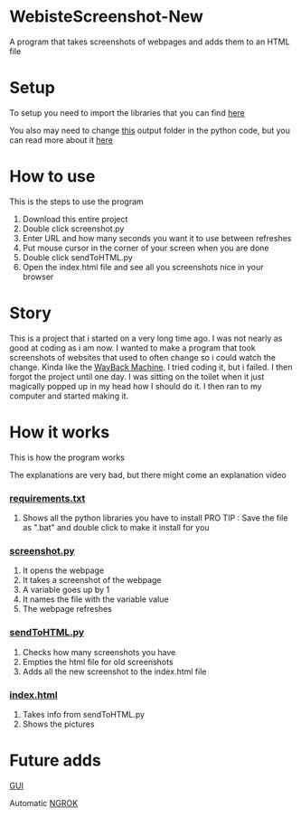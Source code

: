 # WebisteScreenshot-New
A program that takes screenshots of webpages and adds them to an HTML file


# Setup
To setup you need to import the libraries that you can find [here](requirements.txt)

You also may need to change [this](https://github.com/HermanErKu/WebisteScreenshot-New/blob/main/screenshot.py#L36) output folder in the python code, but you can read more about it [here](https://github.com/HermanErKu/WebisteScreenshot-New/blob/main/README.md#how-it-works)

# How to use
This is the steps to use the program
1. Download this entire project
2. Double click screenshot.py
3. Enter URL and how many seconds you want it to use between refreshes
4. Put mouse cursor in the corner of your screen when you are done
5. Double click sendToHTML.py
6. Open the index.html file and see all you screenshots nice in your browser

# Story
This is a project that i started on a very long time ago. I was not nearly as good at coding as i am now. I wanted to make a program that took screenshots of websites that used to often change so i could watch the change. Kinda like the [WayBack Machine](https://archive.org/web/). I tried coding it, but i failed. I then forgot the project until one day. I was sitting on the toilet when it just magically popped up in my head how I should do it. I then ran to my computer and started making it.

# How it works
This is how the program works

The explanations are very bad, but there might come an explanation video

### [requirements.txt](https://github.com/HermanErKu/WebisteScreenshot-New/blob/main/requirements.txt)
1. Shows all the python libraries you have to install
PRO TIP : Save the file as ".bat" and double click to make it install for you

### [screenshot.py](https://github.com/HermanErKu/WebisteScreenshot-New/blob/main/screenshot.py)
1. It opens the webpage
2. It takes a screenshot of the webpage
3. A variable goes up by 1
4. It names the file with the variable value
5. The webpage refreshes

### [sendToHTML.py](https://github.com/HermanErKu/WebisteScreenshot-New/blob/main/sendToHTML.py)
1. Checks how many screenshots you have
2. Empties the html file for old screenshots
3. Adds all the new screenshot to the index.html file

### [index.html](https://github.com/HermanErKu/WebisteScreenshot-New/blob/main/index.html)
1. Takes info from  sendToHTML.py
2. Shows the pictures


# Future adds
[GUI](https://www.pygame.org/news)

Automatic [NGROK](https://ngrok.com/)
